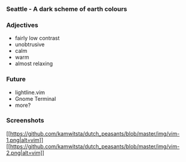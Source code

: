 ### Seattle - A dark scheme of earth colours

### Adjectives
 * fairly low contrast
 * unobtrusive
 * calm
 * warm
 * almost relaxing

### Future
 * lightline.vim
 * Gnome Terminal
 * more?

### Screenshots
[[https://github.com/kamwitsta/dutch_peasants/blob/master/img/vim-1.png|alt=vim]]
[[https://github.com/kamwitsta/dutch_peasants/blob/master/img/vim-2.png|alt=vim]]
